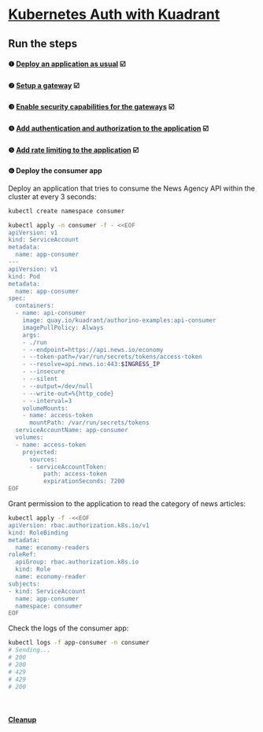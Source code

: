 # [Kubernetes Auth with Kuadrant](README.md)

## Run the steps

#### ❶ [Deploy an application as usual](1-deploy.md) ☑️
#### ❷ [Setup a gateway](2-gateway.md) ☑️
#### ❸ [Enable security capabilities for the gateways](3-kuadrant.md) ☑️
#### ❹ [Add authentication and authorization to the application](4-auth.md) ☑️
#### ❺ [Add rate limiting to the application](5-rate-limit.md) ☑️
#### ❻ Deploy the consumer app

Deploy an application that tries to consume the News Agency API within the cluster at every 3 seconds:

```sh
kubectl create namespace consumer

kubectl apply -n consumer -f - <<EOF
apiVersion: v1
kind: ServiceAccount
metadata:
  name: app-consumer
---
apiVersion: v1
kind: Pod
metadata:
  name: app-consumer
spec:
  containers:
  - name: api-consumer
    image: quay.io/kuadrant/authorino-examples:api-consumer
    imagePullPolicy: Always
    args:
    - ./run
    - --endpoint=https://api.news.io/economy
    - --token-path=/var/run/secrets/tokens/access-token
    - --resolve=api.news.io:443:$INGRESS_IP
    - --insecure
    - --silent
    - --output=/dev/null
    - --write-out=%{http_code}
    - --interval=3
    volumeMounts:
    - name: access-token
      mountPath: /var/run/secrets/tokens
  serviceAccountName: app-consumer
  volumes:
  - name: access-token
    projected:
      sources:
      - serviceAccountToken:
          path: access-token
          expirationSeconds: 7200
EOF
```

Grant permission to the application to read the category of news articles:

```sh
kubectl apply -f -<<EOF
apiVersion: rbac.authorization.k8s.io/v1
kind: RoleBinding
metadata:
  name: economy-readers
roleRef:
  apiGroup: rbac.authorization.k8s.io
  kind: Role
  name: economy-reader
subjects:
- kind: ServiceAccount
  name: app-consumer
  namespace: consumer
EOF
```

Check the logs of the consumer app:

```sh
kubectl logs -f app-consumer -n consumer
# Sending...
# 200
# 200
# 429
# 429
# 200
```

<br/>

#### [Cleanup](README.md#cleanup)
